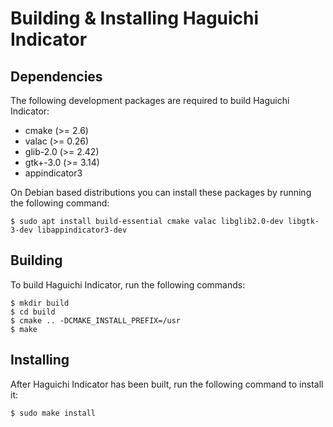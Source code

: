 
  Building & Installing Haguichi Indicator
  ========================================


  Dependencies
  ------------

  The following development packages are required to build Haguichi Indicator:

   * cmake (>= 2.6)
   * valac (>= 0.26)
   * glib-2.0 (>= 2.42)
   * gtk+-3.0 (>= 3.14)
   * appindicator3

  On Debian based distributions you can install these packages by running the following command:

    $ sudo apt install build-essential cmake valac libglib2.0-dev libgtk-3-dev libappindicator3-dev


  Building
  --------

  To build Haguichi Indicator, run the following commands:

    $ mkdir build
    $ cd build
    $ cmake .. -DCMAKE_INSTALL_PREFIX=/usr
    $ make


  Installing
  ----------

  After Haguichi Indicator has been built, run the following command to install it:

    $ sudo make install

